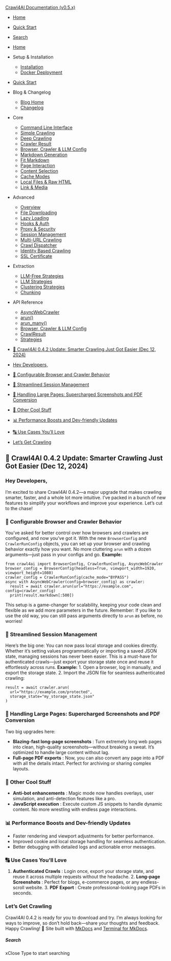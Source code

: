 [Crawl4AI Documentation (v0.5.x)](https://docs.crawl4ai.com/)
  * [ Home ](https://docs.crawl4ai.com/)
  * [ Quick Start ](https://docs.crawl4ai.com/core/quickstart/)
  * [ Search ](https://docs.crawl4ai.com/blog/releases/0.4.2/)


  * [Home](https://docs.crawl4ai.com/)
  * Setup & Installation
    * [Installation](https://docs.crawl4ai.com/core/installation/)
    * [Docker Deployment](https://docs.crawl4ai.com/core/docker-deployment/)
  * [Quick Start](https://docs.crawl4ai.com/core/quickstart/)
  * Blog & Changelog
    * [Blog Home](https://docs.crawl4ai.com/blog/)
    * [Changelog](https://github.com/unclecode/crawl4ai/blob/main/CHANGELOG.md)
  * Core
    * [Command Line Interface](https://docs.crawl4ai.com/core/cli/)
    * [Simple Crawling](https://docs.crawl4ai.com/core/simple-crawling/)
    * [Deep Crawling](https://docs.crawl4ai.com/core/deep-crawling/)
    * [Crawler Result](https://docs.crawl4ai.com/core/crawler-result/)
    * [Browser, Crawler & LLM Config](https://docs.crawl4ai.com/core/browser-crawler-config/)
    * [Markdown Generation](https://docs.crawl4ai.com/core/markdown-generation/)
    * [Fit Markdown](https://docs.crawl4ai.com/core/fit-markdown/)
    * [Page Interaction](https://docs.crawl4ai.com/core/page-interaction/)
    * [Content Selection](https://docs.crawl4ai.com/core/content-selection/)
    * [Cache Modes](https://docs.crawl4ai.com/core/cache-modes/)
    * [Local Files & Raw HTML](https://docs.crawl4ai.com/core/local-files/)
    * [Link & Media](https://docs.crawl4ai.com/core/link-media/)
  * Advanced
    * [Overview](https://docs.crawl4ai.com/advanced/advanced-features/)
    * [File Downloading](https://docs.crawl4ai.com/advanced/file-downloading/)
    * [Lazy Loading](https://docs.crawl4ai.com/advanced/lazy-loading/)
    * [Hooks & Auth](https://docs.crawl4ai.com/advanced/hooks-auth/)
    * [Proxy & Security](https://docs.crawl4ai.com/advanced/proxy-security/)
    * [Session Management](https://docs.crawl4ai.com/advanced/session-management/)
    * [Multi-URL Crawling](https://docs.crawl4ai.com/advanced/multi-url-crawling/)
    * [Crawl Dispatcher](https://docs.crawl4ai.com/advanced/crawl-dispatcher/)
    * [Identity Based Crawling](https://docs.crawl4ai.com/advanced/identity-based-crawling/)
    * [SSL Certificate](https://docs.crawl4ai.com/advanced/ssl-certificate/)
  * Extraction
    * [LLM-Free Strategies](https://docs.crawl4ai.com/extraction/no-llm-strategies/)
    * [LLM Strategies](https://docs.crawl4ai.com/extraction/llm-strategies/)
    * [Clustering Strategies](https://docs.crawl4ai.com/extraction/clustring-strategies/)
    * [Chunking](https://docs.crawl4ai.com/extraction/chunking/)
  * API Reference
    * [AsyncWebCrawler](https://docs.crawl4ai.com/api/async-webcrawler/)
    * [arun()](https://docs.crawl4ai.com/api/arun/)
    * [arun_many()](https://docs.crawl4ai.com/api/arun_many/)
    * [Browser, Crawler & LLM Config](https://docs.crawl4ai.com/api/parameters/)
    * [CrawlResult](https://docs.crawl4ai.com/api/crawl-result/)
    * [Strategies](https://docs.crawl4ai.com/api/strategies/)


  * [🚀 Crawl4AI 0.4.2 Update: Smarter Crawling Just Got Easier (Dec 12, 2024)](https://docs.crawl4ai.com/blog/releases/0.4.2/#crawl4ai-042-update-smarter-crawling-just-got-easier-dec-12-2024)
  * [Hey Developers,](https://docs.crawl4ai.com/blog/releases/0.4.2/#hey-developers)
  * [🔧 Configurable Browser and Crawler Behavior](https://docs.crawl4ai.com/blog/releases/0.4.2/#configurable-browser-and-crawler-behavior)
  * [🔐 Streamlined Session Management](https://docs.crawl4ai.com/blog/releases/0.4.2/#streamlined-session-management)
  * [🔢 Handling Large Pages: Supercharged Screenshots and PDF Conversion](https://docs.crawl4ai.com/blog/releases/0.4.2/#handling-large-pages-supercharged-screenshots-and-pdf-conversion)
  * [🔧 Other Cool Stuff](https://docs.crawl4ai.com/blog/releases/0.4.2/#other-cool-stuff)
  * [📊 Performance Boosts and Dev-friendly Updates](https://docs.crawl4ai.com/blog/releases/0.4.2/#performance-boosts-and-dev-friendly-updates)
  * [🔠 Use Cases You’ll Love](https://docs.crawl4ai.com/blog/releases/0.4.2/#use-cases-youll-love)
  * [Let’s Get Crawling](https://docs.crawl4ai.com/blog/releases/0.4.2/#lets-get-crawling)


## 🚀 Crawl4AI 0.4.2 Update: Smarter Crawling Just Got Easier (Dec 12, 2024)
### Hey Developers,
I’m excited to share Crawl4AI 0.4.2—a major upgrade that makes crawling smarter, faster, and a whole lot more intuitive. I’ve packed in a bunch of new features to simplify your workflows and improve your experience. Let’s cut to the chase!
### 🔧 **Configurable Browser and Crawler Behavior**
You’ve asked for better control over how browsers and crawlers are configured, and now you’ve got it. With the new `BrowserConfig` and `CrawlerRunConfig` objects, you can set up your browser and crawling behavior exactly how you want. No more cluttering `arun` with a dozen arguments—just pass in your configs and go.
**Example:**
```
from crawl4ai import BrowserConfig, CrawlerRunConfig, AsyncWebCrawler
browser_config = BrowserConfig(headless=True, viewport_width=1920, viewport_height=1080)
crawler_config = CrawlerRunConfig(cache_mode="BYPASS")
async with AsyncWebCrawler(config=browser_config) as crawler:
  result = await crawler.arun(url="https://example.com", config=crawler_config)
  print(result.markdown[:500])

```

This setup is a game-changer for scalability, keeping your code clean and flexible as we add more parameters in the future.
Remember: If you like to use the old way, you can still pass arguments directly to `arun` as before, no worries!
### 🔐 **Streamlined Session Management**
Here’s the big one: You can now pass local storage and cookies directly. Whether it’s setting values programmatically or importing a saved JSON state, managing sessions has never been easier. This is a must-have for authenticated crawls—just export your storage state once and reuse it effortlessly across runs.
**Example:** 1. Open a browser, log in manually, and export the storage state. 2. Import the JSON file for seamless authenticated crawling:
```
result = await crawler.arun(
  url="https://example.com/protected",
  storage_state="my_storage_state.json"
)

```

### 🔢 **Handling Large Pages: Supercharged Screenshots and PDF Conversion**
Two big upgrades here:
  * **Blazing-fast long-page screenshots** : Turn extremely long web pages into clean, high-quality screenshots—without breaking a sweat. It’s optimized to handle large content without lag.
  * **Full-page PDF exports** : Now, you can also convert any page into a PDF with all the details intact. Perfect for archiving or sharing complex layouts.


### 🔧 **Other Cool Stuff**
  * **Anti-bot enhancements** : Magic mode now handles overlays, user simulation, and anti-detection features like a pro.
  * **JavaScript execution** : Execute custom JS snippets to handle dynamic content. No more wrestling with endless page interactions.


### 📊 **Performance Boosts and Dev-friendly Updates**
  * Faster rendering and viewport adjustments for better performance.
  * Improved cookie and local storage handling for seamless authentication.
  * Better debugging with detailed logs and actionable error messages.


### 🔠 **Use Cases You’ll Love**
1. **Authenticated Crawls** : Login once, export your storage state, and reuse it across multiple requests without the headache. 2. **Long-page Screenshots** : Perfect for blogs, e-commerce pages, or any endless-scroll website. 3. **PDF Export** : Create professional-looking page PDFs in seconds.
### Let’s Get Crawling
Crawl4AI 0.4.2 is ready for you to download and try. I’m always looking for ways to improve, so don’t hold back—share your thoughts and feedback.
Happy Crawling! 🚀
Site built with [MkDocs](http://www.mkdocs.org) and [Terminal for MkDocs](https://github.com/ntno/mkdocs-terminal). 
##### Search
xClose
Type to start searching
